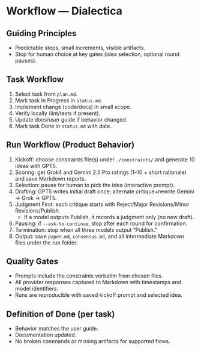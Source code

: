 # Workflow — Dialectica

## Guiding Principles
- Predictable steps, small increments, visible artifacts.
- Stop for human choice at key gates (idea selection, optional round pauses).

## Task Workflow
1) Select task from `plan.md`.
2) Mark task In Progress in `status.md`.
3) Implement change (code/docs) in small scope.
4) Verify locally (lint/tests if present).
5) Update docs/user guide if behavior changed.
6) Mark task Done in `status.md` with date.

## Run Workflow (Product Behavior)
1) Kickoff: choose constraints file(s) under `./constraints/` and generate 10 ideas with GPT5.
2) Scoring: get Grok4 and Gemini 2.5 Pro ratings (1–10 + short rationale) and save Markdown reports.
3) Selection: pause for human to pick the idea (interactive prompt).
4) Drafting: GPT5 writes initial draft once; alternate critique+rewrite Gemini → Grok → GPT5.
5) Judgment First: each critique starts with Reject/Major Revisions/Minor Revisions/Publish.
   - If a model outputs Publish, it records a judgment only (no new draft).
6) Pausing: if `--ask-to-continue`, stop after each round for confirmation.
7) Termination: stop when all three models output “Publish.”
8) Output: save `paper.md`, `consensus.md`, and all intermediate Markdown files under the run folder.

## Quality Gates
- Prompts include the constraints verbatim from chosen files.
- All provider responses captured to Markdown with timestamps and model identifiers.
- Runs are reproducible with saved kickoff prompt and selected idea.

## Definition of Done (per task)
- Behavior matches the user guide.
- Documentation updated.
- No broken commands or missing artifacts for supported flows.
